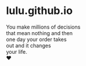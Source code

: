 # lulu.github.io
You make millions of decisions  
that mean nothing and then  
one day your order takes  
out and it changes  
your life.  
❤️
